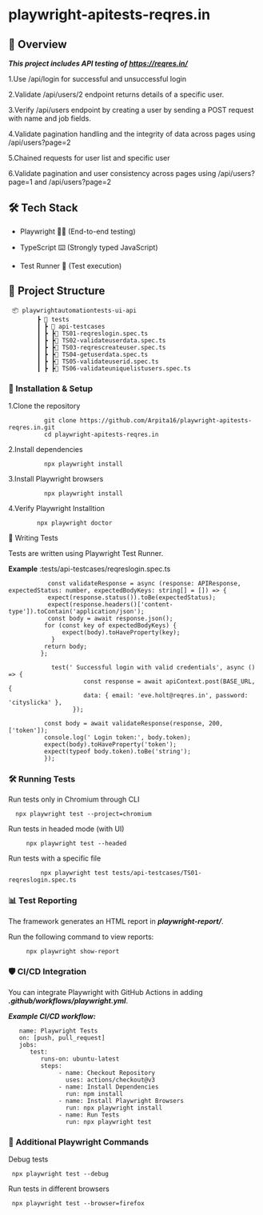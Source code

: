 # playwright-apitests-reqres.in

## 📌 Overview

***This project includes API testing of https://reqres.in/***

1.Use /api/login for successful and unsuccessful login

2.Validate /api/users/2 endpoint returns details of a specific user.

3.Verify /api/users endpoint by creating a user by sending a POST request with name and job fields.

4.Validate pagination handling and the integrity of data across pages using /api/users?page=2

5.Chained requests for user list and specific user

6.Validate pagination and user consistency across pages using /api/users?page=1 and /api/users?page=2

## 🛠️ Tech Stack

- Playwright 🕵️‍♂️ (End-to-end testing)

- TypeScript ⌨️ (Strongly typed JavaScript)

- Test Runner 🧪 (Test execution)

## 📂 Project Structure
           
     📦 playwrightautomationtests-ui-api
            ┣ 📂 tests
            ┃ ┣ 📂 api-testcases
            ┃ ┣ ┣📜 TS01-reqreslogin.spec.ts
            ┃ ┣ ┣📜 TS02-validateuserdata.spec.ts
            ┃ ┣ ┣📜 TS03-reqrescreateuser.spec.ts
            ┃ ┣ ┣📜 TS04-getuserdata.spec.ts
            ┃ ┣ ┣📜 TS05-validateuserid.spec.ts
            ┃ ┣ ┣📜 TS06-validateuniquelistusers.spec.ts


### 🚀 Installation & Setup

1.Clone the repository

              git clone https://github.com/Arpita16/playwright-apitests-reqres.in.git
              cd playwright-apitests-reqres.in

2.Install dependencies

              npx playwright install
              
3.Install Playwright browsers

              npx playwright install
              
4.Verify Playwright Installtion

            npx playwright doctor


🧪 Writing Tests

Tests are written using Playwright Test Runner.

  **Example** :tests/api-testcases/reqreslogin.spec.ts

               const validateResponse = async (response: APIResponse, expectedStatus: number, expectedBodyKeys: string[] = []) => {
               expect(response.status()).toBe(expectedStatus);
               expect(response.headers()['content-type']).toContain('application/json');
               const body = await response.json();
              for (const key of expectedBodyKeys) {
                   expect(body).toHaveProperty(key);
                }
              return body;
             };

                test(' Successful login with valid credentials', async () => {
                         const response = await apiContext.post(BASE_URL, {
                         data: { email: 'eve.holt@reqres.in', password: 'cityslicka' },
                      });

              const body = await validateResponse(response, 200, ['token']);
              console.log(' Login token:', body.token);
              expect(body).toHaveProperty('token');
              expect(typeof body.token).toBe('string');
              });


### 🛠 Running Tests

Run tests only in Chromium through CLI

      npx playwright test --project=chromium
      
Run tests in headed mode (with UI)

         npx playwright test --headed
         
Run tests with a specific file
             
             npx playwright test tests/api-testcases/TS01-reqreslogin.spec.ts
   
### 📊 Test Reporting

The framework generates an HTML report in ***playwright-report/***.

Run the following command to view reports:

         npx playwright show-report
         
### 🛡️ CI/CD Integration

You can integrate Playwright with GitHub Actions in adding ***.github/workflows/playwright.yml***.

***Example CI/CD workflow:***

       name: Playwright Tests
       on: [push, pull_request]
       jobs:
          test:
             runs-on: ubuntu-latest
             steps:
                  - name: Checkout Repository
                    uses: actions/checkout@v3
                  - name: Install Dependencies
                    run: npm install
                  - name: Install Playwright Browsers
                    run: npx playwright install
                  - name: Run Tests
                    run: npx playwright test
                    
### 📌 Additional Playwright Commands

Debug tests

     npx playwright test --debug
  
Run tests in different browsers

     npx playwright test --browser=firefox
